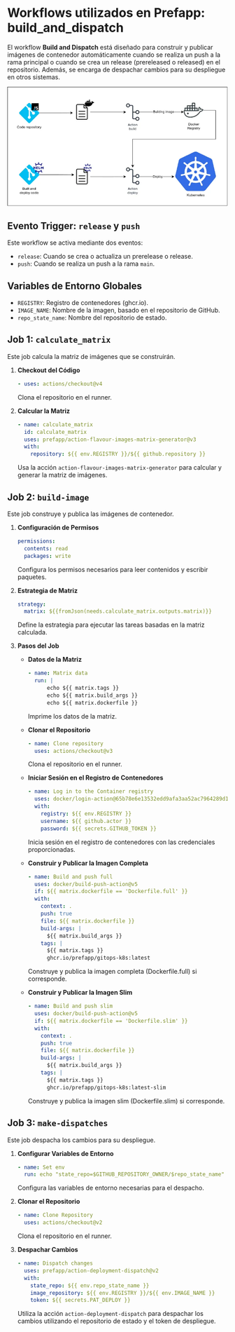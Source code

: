 
# Workflows utilizados en Prefapp: build_and_dispatch

El workflow **Build and Dispatch** está diseñado para construir y publicar imágenes de contenedor automáticamente cuando se realiza un push a la rama principal o cuando se crea un release (prereleased o released) en el repositorio. Además, se encarga de despachar cambios para su despliegue en otros sistemas. 


![](../../_media/04_workflow/build_dispatch.webp)

## Evento Trigger: `release` y `push`

Este workflow se activa mediante dos eventos:
- `release`: Cuando se crea o actualiza un prerelease o release.
- `push`: Cuando se realiza un push a la rama `main`.


## Variables de Entorno Globales

- `REGISTRY`: Registro de contenedores (ghcr.io).
- `IMAGE_NAME`: Nombre de la imagen, basado en el repositorio de GitHub.
- `repo_state_name`: Nombre del repositorio de estado.


## Job 1: `calculate_matrix`

Este job calcula la matriz de imágenes que se construirán.

1. **Checkout del Código**
   ```yaml
   - uses: actions/checkout@v4
   ```
   Clona el repositorio en el runner.

2. **Calcular la Matriz**
   ```yaml
   - name: calculate_matrix
     id: calculate_matrix
     uses: prefapp/action-flavour-images-matrix-generator@v3
     with:
       repository: ${{ env.REGISTRY }}/${{ github.repository }}
   ```
   Usa la acción `action-flavour-images-matrix-generator` para calcular y generar la matriz de imágenes.


## Job 2: `build-image`

Este job construye y publica las imágenes de contenedor.

1. **Configuración de Permisos**
   ```yaml
   permissions:
     contents: read
     packages: write
   ```
   Configura los permisos necesarios para leer contenidos y escribir paquetes.

2. **Estrategia de Matriz**
   ```yaml
   strategy:
     matrix: ${{fromJson(needs.calculate_matrix.outputs.matrix)}}
   ```
   Define la estrategia para ejecutar las tareas basadas en la matriz calculada.

3. **Pasos del Job**

   - **Datos de la Matriz**
     ```yaml
     - name: Matrix data
       run: |
           echo ${{ matrix.tags }}
           echo ${{ matrix.build_args }}
           echo ${{ matrix.dockerfile }}
     ```
     Imprime los datos de la matriz.

   - **Clonar el Repositorio**
     ```yaml
     - name: Clone repository
       uses: actions/checkout@v3
     ```
     Clona el repositorio en el runner.

   - **Iniciar Sesión en el Registro de Contenedores**
     ```yaml
     - name: Log in to the Container registry
       uses: docker/login-action@65b78e6e13532edd9afa3aa52ac7964289d1a9c1
       with:
         registry: ${{ env.REGISTRY }}
         username: ${{ github.actor }}
         password: ${{ secrets.GITHUB_TOKEN }}
     ```
     Inicia sesión en el registro de contenedores con las credenciales proporcionadas.

   - **Construir y Publicar la Imagen Completa**
     ```yaml
     - name: Build and push full
       uses: docker/build-push-action@v5
       if: ${{ matrix.dockerfile == 'Dockerfile.full' }} 
       with:
         context: .
         push: true
         file: ${{ matrix.dockerfile }}
         build-args: |
           ${{ matrix.build_args }}
         tags: |
           ${{ matrix.tags }}
           ghcr.io/prefapp/gitops-k8s:latest
     ```
     Construye y publica la imagen completa (Dockerfile.full) si corresponde.

   - **Construir y Publicar la Imagen Slim**
     ```yaml
     - name: Build and push slim
       uses: docker/build-push-action@v5
       if: ${{ matrix.dockerfile == 'Dockerfile.slim' }} 
       with:
         context: .
         push: true
         file: ${{ matrix.dockerfile }}
         build-args: |
           ${{ matrix.build_args }}
         tags: |
           ${{ matrix.tags }}
           ghcr.io/prefapp/gitops-k8s:latest-slim
     ```
     Construye y publica la imagen slim (Dockerfile.slim) si corresponde.


## Job 3: `make-dispatches`

Este job despacha los cambios para su despliegue.

1. **Configurar Variables de Entorno**
   ```yaml
   - name: Set env
     run: echo "state_repo=$GITHUB_REPOSITORY_OWNER/$repo_state_name" >> $GITHUB_ENV
   ```
   Configura las variables de entorno necesarias para el despacho.

2. **Clonar el Repositorio**
   ```yaml
   - name: Clone Repository
     uses: actions/checkout@v2
   ```
   Clona el repositorio en el runner.

3. **Despachar Cambios**
   ```yaml
   - name: Dispatch changes
     uses: prefapp/action-deployment-dispatch@v2
     with:
       state_repo: ${{ env.repo_state_name }}
       image_repository: ${{ env.REGISTRY }}/${{ env.IMAGE_NAME }}
       token: ${{ secrets.PAT_DEPLOY }}
   ```
   Utiliza la acción `action-deployment-dispatch` para despachar los cambios utilizando el repositorio de estado y el token de despliegue.

